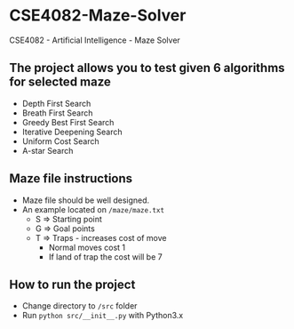 # CSE4082-Maze-Solver
CSE4082 - Artificial Intelligence - Maze Solver

## The project allows you to test given 6 algorithms for selected maze
  - Depth First Search
  - Breath First Search
  - Greedy Best First Search
  - Iterative Deepening Search
  - Uniform Cost Search
  - A-star Search

## Maze file instructions
  - Maze file should be well designed.
  - An example located on `/maze/maze.txt`
    - S => Starting point
    - G => Goal points
    - T => Traps - increases cost of move
      - Normal moves cost 1
      - If land of trap the cost will be 7

## How to run the project
  - Change directory to `/src` folder
  - Run `python src/__init__.py` with Python3.x

